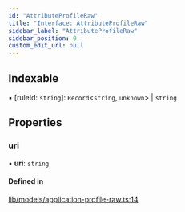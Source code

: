 ```yaml
---
id: "AttributeProfileRaw"
title: "Interface: AttributeProfileRaw"
sidebar_label: "AttributeProfileRaw"
sidebar_position: 0
custom_edit_url: null
---
```


## Indexable

▪ [ruleId: `string`]: `Record`<`string`, `unknown`\> \| `string`

## Properties

### uri

• **uri**: `string`

#### Defined in

[lib/models/application-profile-raw.ts:14](https://github.com/cognizone/ng-cognizone/blob/861cbad/libs/application-profile/src/lib/models/application-profile-raw.ts#L14)

